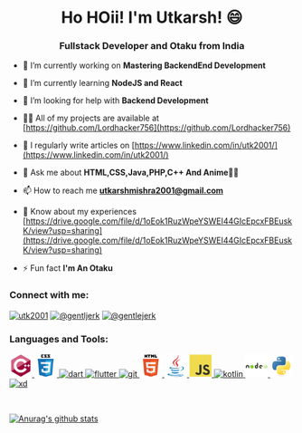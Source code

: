 <h1 align="center">Ho HOii! I'm Utkarsh! 😄</h1>
<h3 align="center">Fullstack Developer and Otaku from India</h3>

- 🔭 I’m currently working on **Mastering BackendEnd Development**

- 🌱 I’m currently learning **NodeJS and React**

- 🤝 I’m looking for help with **Backend Development**

- 👨‍💻 All of my projects are available at [https://github.com/Lordhacker756](https://github.com/Lordhacker756)

- 📝 I regularly write articles on [https://www.linkedin.com/in/utk2001/](https://www.linkedin.com/in/utk2001/)

- 💬 Ask me about **HTML,CSS,Java,PHP,C++ And Anime🤔😂**

- 📫 How to reach me **utkarshmishra2001@gmail.com**

- 📄 Know about my experiences [https://drive.google.com/file/d/1oEok1RuzWpeYSWEI44GIcEpcxFBEuskK/view?usp=sharing](https://drive.google.com/file/d/1oEok1RuzWpeYSWEI44GIcEpcxFBEuskK/view?usp=sharing)

- ⚡ Fun fact **I'm An Otaku**

<h3 align="left">Connect with me:</h3>
<p align="left">
<a href="https://linkedin.com/in/utk2001" target="blank"><img align="center" src="https://cdn.jsdelivr.net/npm/simple-icons@3.0.1/icons/linkedin.svg" alt="utk2001" height="30" width="40" /></a>
<a href="https://www.hackerrank.com/@gentljerk" target="blank"><img align="center" src="https://cdn.jsdelivr.net/npm/simple-icons@3.0.1/icons/hackerrank.svg" alt="@gentljerk" height="30" width="40" /></a>
<a href="https://www.hackerearth.com/@gentlejerk" target="blank"><img align="center" src="https://cdn.jsdelivr.net/npm/simple-icons@3.0.1/icons/hackerearth.svg" alt="@gentlejerk" height="30" width="40" /></a>
</p>

<h3 align="left">Languages and Tools:</h3>
<p align="left"> <a href="https://www.w3schools.com/cpp/" target="_blank"> <img src="https://raw.githubusercontent.com/devicons/devicon/master/icons/cplusplus/cplusplus-original.svg" alt="cplusplus" width="40" height="40"/> </a> <a href="https://www.w3schools.com/css/" target="_blank"> <img src="https://raw.githubusercontent.com/devicons/devicon/master/icons/css3/css3-original-wordmark.svg" alt="css3" width="40" height="40"/> </a> <a href="https://dart.dev" target="_blank"> <img src="https://www.vectorlogo.zone/logos/dartlang/dartlang-icon.svg" alt="dart" width="40" height="40"/> </a> <a href="https://flutter.dev" target="_blank"> <img src="https://www.vectorlogo.zone/logos/flutterio/flutterio-icon.svg" alt="flutter" width="40" height="40"/> </a> <a href="https://git-scm.com/" target="_blank"> <img src="https://www.vectorlogo.zone/logos/git-scm/git-scm-icon.svg" alt="git" width="40" height="40"/> </a> <a href="https://www.w3.org/html/" target="_blank"> <img src="https://raw.githubusercontent.com/devicons/devicon/master/icons/html5/html5-original-wordmark.svg" alt="html5" width="40" height="40"/> </a> <a href="https://www.java.com" target="_blank"> <img src="https://raw.githubusercontent.com/devicons/devicon/master/icons/java/java-original.svg" alt="java" width="40" height="40"/> </a> <a href="https://developer.mozilla.org/en-US/docs/Web/JavaScript" target="_blank"> <img src="https://raw.githubusercontent.com/devicons/devicon/master/icons/javascript/javascript-original.svg" alt="javascript" width="40" height="40"/> </a> <a href="https://kotlinlang.org" target="_blank"> <img src="https://www.vectorlogo.zone/logos/kotlinlang/kotlinlang-icon.svg" alt="kotlin" width="40" height="40"/> </a> <a href="https://nodejs.org" target="_blank"> <img src="https://raw.githubusercontent.com/devicons/devicon/master/icons/nodejs/nodejs-original-wordmark.svg" alt="nodejs" width="40" height="40"/> </a> <a href="https://www.python.org" target="_blank"> <img src="https://raw.githubusercontent.com/devicons/devicon/master/icons/python/python-original.svg" alt="python" width="40" height="40"/> </a> <a href="https://www.adobe.com/products/xd.html" target="_blank"> <img src="https://cdn.worldvectorlogo.com/logos/adobe-xd.svg" alt="xd" width="40" height="40"/> </a> </p>

<br />

[![Anurag's github stats](https://github-readme-stats.vercel.app/api?username=Lordhacker756&show_icons=true&theme=dark)](https://github.com/anuraghazra/github-readme-stats)
